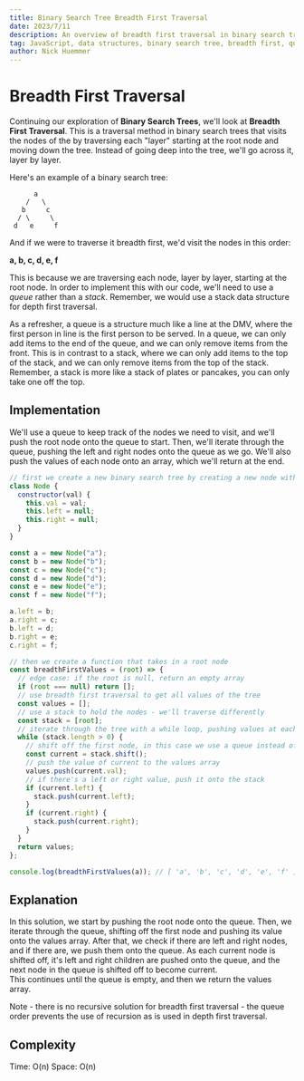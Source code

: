 ```yaml
---
title: Binary Search Tree Breadth First Traversal
date: 2023/7/11
description: An overview of breadth first traversal in binary search trees.
tag: JavaScript, data structures, binary search tree, breadth first, queue, shift
author: Nick Huemmer
---
```


# Breadth First Traversal

Continuing our exploration of **Binary Search Trees**, we'll look at **Breadth First Traversal**.  This is a traversal method in binary search trees that visits the nodes of the by traversing each "layer" starting at the root node and moving down the tree.  Instead of going deep into the tree, we'll go across it, layer by layer.

Here's an example of a binary search tree:
```
      a
    /   \
   b     c
  / \     \
 d   e     f
```
And if we were to traverse it breadth first, we'd visit the nodes in this order:

**a, b, c, d, e, f**

This is because we are traversing each node, layer by layer, starting at the root node. 
In order to implement this with our code, we'll need to use a _queue_ rather than a _stack_.  Remember, we would use a stack data structure for depth first traversal.  

As a refresher, a queue is a structure much like a line at the DMV, where the first person in line is the first person to be served.  In a queue, we can only add items to the end of the queue, and we can only remove items from the front.  This is in contrast to a stack, where we can only add items to the top of the stack, and we can only remove items from the top of the stack.  Remember, a stack is more like a stack of plates or pancakes, you can only take one off the top.

## Implementation

We'll use a queue to keep track of the nodes we need to visit, and we'll push the root node onto the queue to start.  Then, we'll iterate through the queue, pushing the left and right nodes onto the queue as we go.  We'll also push the values of each node onto an array, which we'll return at the end.

```javascript
// first we create a new binary search tree by creating a new node with values for every node
class Node {
  constructor(val) {
    this.val = val;
    this.left = null;
    this.right = null;
  }
}

const a = new Node("a");
const b = new Node("b");
const c = new Node("c");
const d = new Node("d");
const e = new Node("e");
const f = new Node("f");

a.left = b;
a.right = c;
b.left = d;
b.right = e;
c.right = f;

// then we create a function that takes in a root node
const breadthFirstValues = (root) => {
  // edge case: if the root is null, return an empty array
  if (root === null) return [];
  // use breadth first traversal to get all values of the tree
  const values = [];
  // use a stack to hold the nodes - we'll traverse differently
  const stack = [root];
  // iterate through the tree with a while loop, pushing values at each level
  while (stack.length > 0) {
    // shift off the first node, in this case we use a queue instead of a stack
    const current = stack.shift();
    // push the value of current to the values array
    values.push(current.val);
    // if there's a left or right value, push it onto the stack
    if (current.left) {
      stack.push(current.left);
    }
    if (current.right) {
      stack.push(current.right);
    }
  }
  return values;
};

console.log(breadthFirstValues(a)); // [ 'a', 'b', 'c', 'd', 'e', 'f' ]

```
## Explanation

In this solution, we start by pushing the root node onto the queue.  Then, we iterate through the queue, shifting off the first node and pushing its value onto the values array.  After that, we check if there are left and right nodes, and if there are, we push them onto the queue.  As each current node is shifted off, it's left and right children are pushed onto the queue, and the next node in the queue is shifted off to become current.  
This continues until the queue is empty, and then we return the values array.

Note - there is no recursive solution for breadth first traversal - the queue order prevents the use of recursion as is used in depth first traversal.

## Complexity
Time: O(n)
Space: O(n)